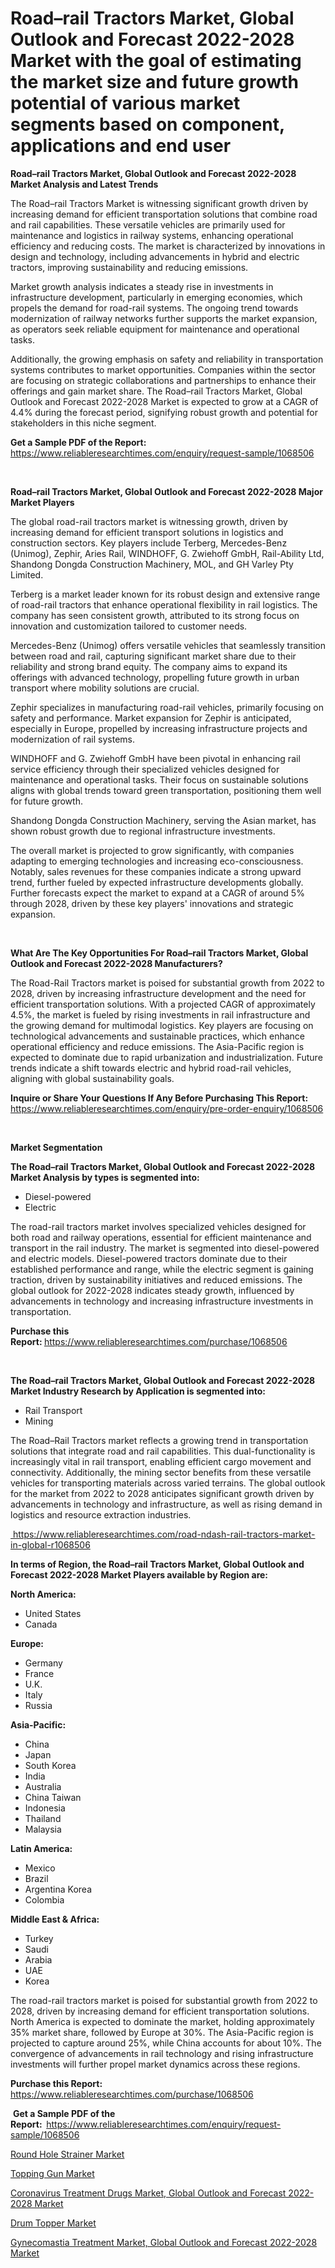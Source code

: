 <p><h1>Road–rail Tractors Market, Global Outlook and Forecast 2022-2028 Market with the goal of estimating the market size and future growth potential of various market segments based on component, applications and end user</h1></p><p><strong>Road–rail Tractors Market, Global Outlook and Forecast 2022-2028 Market Analysis and Latest Trends</strong></p>
<p><p>The Road–rail Tractors Market is witnessing significant growth driven by increasing demand for efficient transportation solutions that combine road and rail capabilities. These versatile vehicles are primarily used for maintenance and logistics in railway systems, enhancing operational efficiency and reducing costs. The market is characterized by innovations in design and technology, including advancements in hybrid and electric tractors, improving sustainability and reducing emissions.</p><p>Market growth analysis indicates a steady rise in investments in infrastructure development, particularly in emerging economies, which propels the demand for road-rail systems. The ongoing trend towards modernization of railway networks further supports the market expansion, as operators seek reliable equipment for maintenance and operational tasks.</p><p>Additionally, the growing emphasis on safety and reliability in transportation systems contributes to market opportunities. Companies within the sector are focusing on strategic collaborations and partnerships to enhance their offerings and gain market share. The Road–rail Tractors Market, Global Outlook and Forecast 2022-2028 Market is expected to grow at a CAGR of 4.4% during the forecast period, signifying robust growth and potential for stakeholders in this niche segment.</p></p>
<p><strong>Get a Sample PDF of the Report:&nbsp;</strong> <a href="https://www.reliableresearchtimes.com/enquiry/request-sample/1068506?utm_campaign=2748&utm_medium=2&utm_source=Github&utm_content=ia&utm_term=21032025&utm_id=roadrail-tractors-market-global-outlook-and-forecast-2022-2028">https://www.reliableresearchtimes.com/enquiry/request-sample/1068506</a></p>
<p>&nbsp;</p>
<p><strong>Road–rail Tractors Market, Global Outlook and Forecast 2022-2028 Major Market Players</strong></p>
<p><p>The global road-rail tractors market is witnessing growth, driven by increasing demand for efficient transport solutions in logistics and construction sectors. Key players include Terberg, Mercedes-Benz (Unimog), Zephir, Aries Rail, WINDHOFF, G. Zwiehoff GmbH, Rail-Ability Ltd, Shandong Dongda Construction Machinery, MOL, and GH Varley Pty Limited. </p><p>Terberg is a market leader known for its robust design and extensive range of road-rail tractors that enhance operational flexibility in rail logistics. The company has seen consistent growth, attributed to its strong focus on innovation and customization tailored to customer needs. </p><p>Mercedes-Benz (Unimog) offers versatile vehicles that seamlessly transition between road and rail, capturing significant market share due to their reliability and strong brand equity. The company aims to expand its offerings with advanced technology, propelling future growth in urban transport where mobility solutions are crucial.</p><p>Zephir specializes in manufacturing road-rail vehicles, primarily focusing on safety and performance. Market expansion for Zephir is anticipated, especially in Europe, propelled by increasing infrastructure projects and modernization of rail systems.</p><p>WINDHOFF and G. Zwiehoff GmbH have been pivotal in enhancing rail service efficiency through their specialized vehicles designed for maintenance and operational tasks. Their focus on sustainable solutions aligns with global trends toward green transportation, positioning them well for future growth.</p><p>Shandong Dongda Construction Machinery, serving the Asian market, has shown robust growth due to regional infrastructure investments.</p><p>The overall market is projected to grow significantly, with companies adapting to emerging technologies and increasing eco-consciousness. Notably, sales revenues for these companies indicate a strong upward trend, further fueled by expected infrastructure developments globally. Further forecasts expect the market to expand at a CAGR of around 5% through 2028, driven by these key players' innovations and strategic expansion.</p></p>
<p>&nbsp;</p>
<p><strong>What Are The Key Opportunities For Road–rail Tractors Market, Global Outlook and Forecast 2022-2028 Manufacturers?</strong></p>
<p><p>The Road-Rail Tractors market is poised for substantial growth from 2022 to 2028, driven by increasing infrastructure development and the need for efficient transportation solutions. With a projected CAGR of approximately 4.5%, the market is fueled by rising investments in rail infrastructure and the growing demand for multimodal logistics. Key players are focusing on technological advancements and sustainable practices, which enhance operational efficiency and reduce emissions. The Asia-Pacific region is expected to dominate due to rapid urbanization and industrialization. Future trends indicate a shift towards electric and hybrid road-rail vehicles, aligning with global sustainability goals.</p></p>
<p><strong>Inquire or Share Your Questions If Any Before Purchasing This Report:</strong> <a href="https://www.reliableresearchtimes.com/enquiry/pre-order-enquiry/1068506?utm_campaign=2748&utm_medium=2&utm_source=Github&utm_content=ia&utm_term=21032025&utm_id=roadrail-tractors-market-global-outlook-and-forecast-2022-2028">https://www.reliableresearchtimes.com/enquiry/pre-order-enquiry/1068506</a></p>
<p>&nbsp;</p>
<p><strong>Market Segmentation</strong></p>
<p><strong>The Road–rail Tractors Market, Global Outlook and Forecast 2022-2028 Market Analysis by types is segmented into:</strong></p>
<p><ul><li>Diesel-powered</li><li>Electric</li></ul></p>
<p><p>The road-rail tractors market involves specialized vehicles designed for both road and railway operations, essential for efficient maintenance and transport in the rail industry. The market is segmented into diesel-powered and electric models. Diesel-powered tractors dominate due to their established performance and range, while the electric segment is gaining traction, driven by sustainability initiatives and reduced emissions. The global outlook for 2022-2028 indicates steady growth, influenced by advancements in technology and increasing infrastructure investments in transportation.</p></p>
<p><strong>Purchase this Report:&nbsp;</strong><a href="https://www.reliableresearchtimes.com/purchase/1068506?utm_campaign=2748&utm_medium=2&utm_source=Github&utm_content=ia&utm_term=21032025&utm_id=roadrail-tractors-market-global-outlook-and-forecast-2022-2028">https://www.reliableresearchtimes.com/purchase/1068506</a></p>
<p>&nbsp;</p>
<p><strong>The Road–rail Tractors Market, Global Outlook and Forecast 2022-2028 Market Industry Research by Application is segmented into:</strong></p>
<p><ul><li>Rail Transport</li><li>Mining</li></ul></p>
<p><p>The Road–Rail Tractors market reflects a growing trend in transportation solutions that integrate road and rail capabilities. This dual-functionality is increasingly vital in rail transport, enabling efficient cargo movement and connectivity. Additionally, the mining sector benefits from these versatile vehicles for transporting materials across varied terrains. The global outlook for the market from 2022 to 2028 anticipates significant growth driven by advancements in technology and infrastructure, as well as rising demand in logistics and resource extraction industries.</p></p>
<p><a href="https://www.reliableresearchtimes.com/road-ndash-rail-tractors-market-in-global-r1068506?utm_campaign=2748&utm_medium=2&utm_source=Github&utm_content=ia&utm_term=21032025&utm_id=roadrail-tractors-market-global-outlook-and-forecast-2022-2028">&nbsp;https://www.reliableresearchtimes.com/road-ndash-rail-tractors-market-in-global-r1068506</a></p>
<p><strong>In terms of Region, the Road–rail Tractors Market, Global Outlook and Forecast 2022-2028 Market Players available by Region are:</strong></p>
<p>
    <p> <strong> North America: </strong>
        <ul>
            <li>United States</li>
            <li>Canada</li>
        </ul>
        </p> 
    <p> <strong> Europe: </strong>
        <ul>
            <li>Germany</li>
            <li>France</li>
            <li>U.K.</li>
            <li>Italy</li>
            <li>Russia</li>
        </ul>
        </p> 
    <p> <strong> Asia-Pacific: </strong>
        <ul>
            <li>China</li>
            <li>Japan</li>
            <li>South Korea</li>
            <li>India</li>
            <li>Australia</li>
            <li>China Taiwan</li>
            <li>Indonesia</li>
            <li>Thailand</li>
            <li>Malaysia</li>
        </ul>
        </p> 
    <p> <strong> Latin America: </strong>
        <ul>
            <li>Mexico</li>
            <li>Brazil</li>
            <li>Argentina Korea</li>
            <li>Colombia</li>
        </ul>
        </p> 
    <p> <strong> Middle East & Africa: </strong>
        <ul>
            <li>Turkey</li>
            <li>Saudi</li>
            <li>Arabia</li>
            <li>UAE</li>
            <li>Korea</li>
        </ul>
    </p>
    </p>
<p><p>The road-rail tractors market is poised for substantial growth from 2022 to 2028, driven by increasing demand for efficient transportation solutions. North America is expected to dominate the market, holding approximately 35% market share, followed by Europe at 30%. The Asia-Pacific region is projected to capture around 25%, while China accounts for about 10%. The convergence of advancements in rail technology and rising infrastructure investments will further propel market dynamics across these regions.</p></p>
<p><strong>Purchase this Report: </strong><a href="https://www.reliableresearchtimes.com/purchase/1068506?utm_campaign=2748&utm_medium=2&utm_source=Github&utm_content=ia&utm_term=21032025&utm_id=roadrail-tractors-market-global-outlook-and-forecast-2022-2028">https://www.reliableresearchtimes.com/purchase/1068506</a></p>
<p>&nbsp;<strong>Get a Sample PDF of the Report:&nbsp;&nbsp;</strong><a href="https://www.reliableresearchtimes.com/enquiry/request-sample/1068506?utm_campaign=2748&utm_medium=2&utm_source=Github&utm_content=ia&utm_term=21032025&utm_id=roadrail-tractors-market-global-outlook-and-forecast-2022-2028">https://www.reliableresearchtimes.com/enquiry/request-sample/1068506</a></p>
<p><strong></strong></p>
<p><p><a href="https://www.linkedin.com/pulse/future-forecasts-global-round-hole-strainer-market-show-yjcac?utm_campaign=2748&utm_medium=2&utm_source=Github&utm_content=ia&utm_term=21032025&utm_id=roadrail-tractors-market-global-outlook-and-forecast-2022-2028">Round Hole Strainer Market</a></p><p><a href="https://www.linkedin.com/pulse/market-analysis-indicates-topping-gun-size-growing-cagr-ngj4c?utm_campaign=2748&utm_medium=2&utm_source=Github&utm_content=ia&utm_term=21032025&utm_id=roadrail-tractors-market-global-outlook-and-forecast-2022-2028">Topping Gun Market</a></p><p><a href="https://github.com/aidelndasse/Market-Research-Report-List-1/blob/main/coronavirus-treatment-drugs-market-global-outlook-and-forecast-2022-2028-market.md?utm_campaign=2748&utm_medium=2&utm_source=Github&utm_content=ia&utm_term=21032025&utm_id=roadrail-tractors-market-global-outlook-and-forecast-2022-2028">Coronavirus Treatment Drugs Market, Global Outlook and Forecast 2022-2028 Market</a></p><p><a href="https://www.linkedin.com/pulse/global-perspectives-drum-topper-market-trends-challenges-forecast-9bbrc?utm_campaign=2748&utm_medium=2&utm_source=Github&utm_content=ia&utm_term=21032025&utm_id=roadrail-tractors-market-global-outlook-and-forecast-2022-2028">Drum Topper Market</a></p><p><a href="https://github.com/amoakuolaopa/Market-Research-Report-List-1/blob/main/gynecomastia-treatment-market-global-outlook-and-forecast-2022-2028-market.md?utm_campaign=2748&utm_medium=2&utm_source=Github&utm_content=ia&utm_term=21032025&utm_id=roadrail-tractors-market-global-outlook-and-forecast-2022-2028">Gynecomastia Treatment Market, Global Outlook and Forecast 2022-2028 Market</a></p></p>